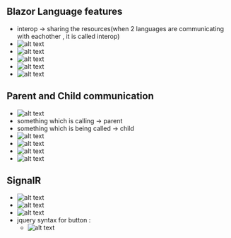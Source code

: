 ## Blazor Language features

- interop -> sharing the resources(when 2 languages are communicating with eachother , it is called interop)
- ![alt text](image-275.png)
- ![alt text](image-277.png)
- ![alt text](image-278.png)
- ![alt text](image-279.png)
- ![alt text](image-280.png)

## Parent and Child communication

- ![alt text](image-281.png)
- something which is calling -> parent
- something which is being called -> child
- ![alt text](image-282.png)
- ![alt text](image-283.png)
- ![alt text](image-284.png)
- ![alt text](image-285.png)

## SignalR

- ![alt text](image-286.png)
- ![alt text](image-287.png)
- ![alt text](image-288.png)
- jquery syntax for button :
  - ![alt text](image-289.png)

